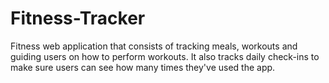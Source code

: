 # Fitness-Tracker
Fitness web application that consists of tracking meals, workouts and guiding users on how to perform workouts. It also tracks daily check-ins to make sure users can see how many times they've used the app.
